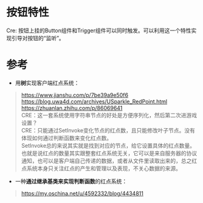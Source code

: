 # 按钮特性    

Cre: 按钮上挂的Button组件和Trigger组件可以同时触发。可以利用这一个特性实现引导对按钮的“监听”。    

# 参考  

- 用**树**实现客户端红点系统： 

> https://www.jianshu.com/p/7be39a9e50f6  
> https://blog.uwa4d.com/archives/USparkle_RedPoint.html  
> https://zhuanlan.zhihu.com/p/86069641  
> CRE：这一套系统使用字符串节点的好处是方便序列化，然后第二次进游戏设置？    
> CRE：只能通过SetInvoke变化节点的红点数，且只能修改叶子节点。没有体现如何通过判断函数来变化红点数。        
> SetInvoke总的来说其实就是找到对应的节点，给它设置具体的红点数量。也就是说红点的数量其实跟整套红点系统无关，它可以是来自服务器的协议通知，也可以是客户端自己传递的数据，或者从文件里读取出来的，总之红点系统本身只关注红点的产生和管理以及表现，不关心数据的来源。

- 一种**通过继承基类来实现判断函数**的红点系统：  

> https://my.oschina.net/u/4592332/blog/4434811  



